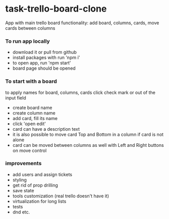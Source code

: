# task-trello-board-clone
App with main trello board functionality: add board, columns, cards, move cards between columns

### To run app locally
- download it or pull from github 
- install packages with run 'npm i'
- to open app, run 'npm start'
- board page should be opened

### To start with a board
to apply names for board, columns, cards click check mark or out of the input field
- create board name 
- create column name 
- add card, fill its name
- click 'open edit' 
- card can have a description text
- it is also possible to move card Top and Bottom in a column if card is not alone
- card can be moved between columns as well with Left and Right buttons on move control

### improvements
- add users and assign tickets
- styling
- get rid of prop drilling 
- save state
- tools customization (real trello doesn't have it)
- virtualization for long lists
- tests
- dnd
etc.
